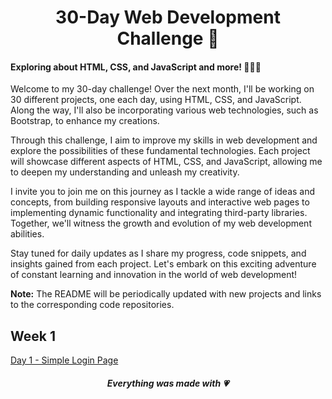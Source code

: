 <h1 align="center">30-Day Web Development Challenge 🚀</h1>

#### Exploring about HTML, CSS, and JavaScript and more! 👩🏻‍💻

Welcome to my 30-day challenge! Over the next month, I'll be working on 30 different projects, one each day, using HTML, CSS, and JavaScript. Along the way, I'll also be incorporating various web technologies, such as Bootstrap, to enhance my creations.

Through this challenge, I aim to improve my skills in web development and explore the possibilities of these fundamental technologies. Each project will showcase different aspects of HTML, CSS, and JavaScript, allowing me to deepen my understanding and unleash my creativity.

I invite you to join me on this journey as I tackle a wide range of ideas and concepts, from building responsive layouts and interactive web pages to implementing dynamic functionality and integrating third-party libraries. Together, we'll witness the growth and evolution of my web development abilities.

Stay tuned for daily updates as I share my progress, code snippets, and insights gained from each project. Let's embark on this exciting adventure of constant learning and innovation in the world of web development!

**Note:** The README will be periodically updated with new projects and links to the corresponding code repositories.

## Week 1

[Day 1 - Simple Login Page](https://github.com/DiegoMGE/30Days30Projects/tree/main/Day1)

<h5 align="center">Everything was made with 💗</h5>
